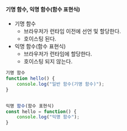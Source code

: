 #### 기명 함수, 익명 함수(함수 표현식)
* 기명 함수
    * 브라우저가 런타임 이전에 선언 및 할당한다.
    * 호이스팅 된다.
* 익명 함수(함수 표현식)
    * 브라우저가 런타임에 할당한다.
    * 호이스팅 되지 않는다.

```javascript
기명 함수
function hello() {
    console.log("일반 함수(기명 함수)");
}


익명 함수(함수 표현식)
const hello = function() {
    console.log("익명 함수");
}

```